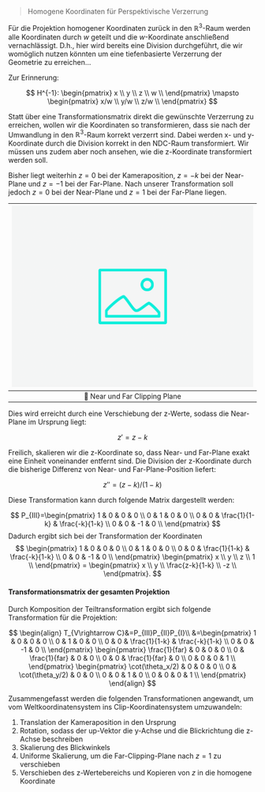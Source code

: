 
> Homogene Koordinaten für Perspektivische Verzerrung

Für die Projektion homogener Koordinaten zurück in den $\mathbb{R}^{3}$-Raum werden alle Koordinaten durch $w$ geteilt und die $w$-Koordinate anschließend vernachlässigt.
D.h., hier wird bereits eine Division durchgeführt, die wir womöglich nutzen könnten um eine tiefenbasierte Verzerrung der Geometrie zu erreichen...

Zur Erinnerung: 

$$
    H^{-1}:
    \begin{pmatrix}
        x \\
        y \\
        z \\
        w \\
    \end{pmatrix}
    \mapsto
    \begin{pmatrix}
        x/w \\
        y/w \\
        z/w \\
    \end{pmatrix}
$$

Statt über eine Transformationsmatrix direkt die gewünschte Verzerrung zu erreichen, wollen wir die Koordinaten so transformieren, dass sie nach der Umwandlung in den $\mathbb{R}^{3}$-Raum korrekt verzerrt sind.
Dabei werden x- und y-Koordinate durch die Division korrekt in den NDC-Raum transformiert. 
Wir müssen uns zudem aber noch ansehen, wie die z-Koordinate transformiert werden soll.

Bisher liegt weiterhin $z=0$ bei der Kameraposition, $z=-k$ bei der Near-Plane und $z=-1$ bei der Far-Plane. 
Nach unserer Transformation soll jedoch $z=0$ bei der Near-Plane und $z=1$ bei der Far-Plane liegen.

| ![camera-model](../ph-secondary.png?as=webp) |
| :--------------: |
| :jigsaw: Near und Far Clipping Plane |

Dies wird erreicht durch eine Verschiebung der z-Werte, sodass die Near-Plane im Ursprung liegt:

$$
    z'=z-k
$$

Freilich, skalieren wir die z-Koordinate so, dass Near- und Far-Plane exakt eine Einheit voneinander entfernt sind.
Die Division der z-Koordinate durch die bisherige Differenz von Near- und Far-Plane-Position liefert:

$$
    z''=(z-k)/(1-k)
$$

Diese Transformation kann durch folgende Matrix dargestellt werden:

$$
    P_{III}=\begin{pmatrix}
        1 & 0 & 0 & 0 \\
        0 & 1 & 0 & 0 \\
        0 & 0 & \frac{1}{1-k} & \frac{-k}{1-k} \\
        0 & 0 & -1 & 0 \\
    \end{pmatrix}
$$
Dadurch ergibt sich bei der Transformation der Koordinaten
$$
    \begin{pmatrix}
        1 & 0 & 0 & 0 \\
        0 & 1 & 0 & 0 \\
        0 & 0 & \frac{1}{1-k} & \frac{-k}{1-k} \\
        0 & 0 & -1 & 0 \\
    \end{pmatrix}
    \begin{pmatrix}
        x \\
        y \\
        z \\
        1 \\
    \end{pmatrix}
    =
    \begin{pmatrix}
        x \\
        y \\
        \frac{z-k}{1-k} \\
        -z \\
    \end{pmatrix}.
$$



#### Transformationsmatrix der gesamten Projektion

Durch Komposition der Teiltransformation ergibt sich folgende Transformation für die Projektion:

$$
    \begin{align}
        T_{V\rightarrow C}&=P_{III}P_{II}P_{I}\\
        &=\begin{pmatrix}
            1 & 0 & 0 & 0 \\
            0 & 1 & 0 & 0 \\
            0 & 0 & \frac{1}{1-k} & \frac{-k}{1-k} \\
            0 & 0 & -1 & 0 \\
        \end{pmatrix}
        \begin{pmatrix}
            \frac{1}{far} & 0 & 0 & 0 \\
            0 & \frac{1}{far} & 0 & 0 \\
            0 & 0 & \frac{1}{far} & 0 \\
            0 & 0 & 0 & 1 \\
        \end{pmatrix}
        \begin{pmatrix}
            \cot(\theta_x/2) & 0 & 0 & 0 \\
            0 & \cot(\theta_y/2) & 0 & 0 \\
            0 & 0 & 1 & 0 \\
            0 & 0 & 0 & 1 \\
        \end{pmatrix}
    \end{align}
$$

Zusammengefasst werden die folgenden Transformationen angewandt, um vom Weltkoordinatensystem ins Clip-Koordinatensystem umzuwandeln:
1. Translation der Kameraposition in den Ursprung
2. Rotation, sodass der up-Vektor die y-Achse und die Blickrichtung die z-Achse beschreiben
3. Skalierung des Blickwinkels
4. Uniforme Skalierung, um die Far-Clipping-Plane nach $z=1$ zu verschieben
5. Verschieben des z-Wertebereichs und Kopieren von $z$ in die homogene Koordinate